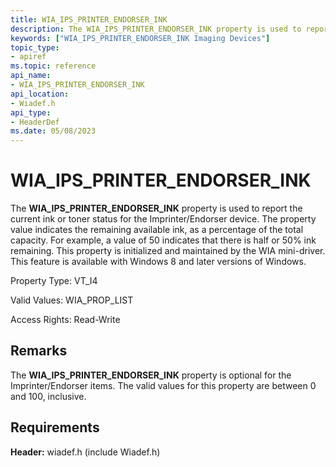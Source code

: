 ```yaml
---
title: WIA_IPS_PRINTER_ENDORSER_INK
description: The WIA_IPS_PRINTER_ENDORSER_INK property is used to report the current ink or toner status for the Imprinter/Endorser device.
keywords: ["WIA_IPS_PRINTER_ENDORSER_INK Imaging Devices"]
topic_type:
- apiref
ms.topic: reference
api_name:
- WIA_IPS_PRINTER_ENDORSER_INK
api_location:
- Wiadef.h
api_type:
- HeaderDef
ms.date: 05/08/2023
---
```


# WIA_IPS_PRINTER_ENDORSER_INK

The **WIA_IPS_PRINTER_ENDORSER_INK** property is used to report the current ink or toner status for the Imprinter/Endorser device. The property value indicates the remaining available ink, as a percentage of the total capacity. For example, a value of 50 indicates that there is half or 50% ink remaining. This property is initialized and maintained by the WIA mini-driver. This feature is available with Windows 8 and later versions of Windows.

Property Type: VT_I4

Valid Values: WIA_PROP_LIST

Access Rights: Read-Write

## Remarks

The **WIA_IPS_PRINTER_ENDORSER_INK** property is optional for the Imprinter/Endorser items. The valid values for this property are between 0 and 100, inclusive.

## Requirements

**Header:** wiadef.h (include Wiadef.h)
